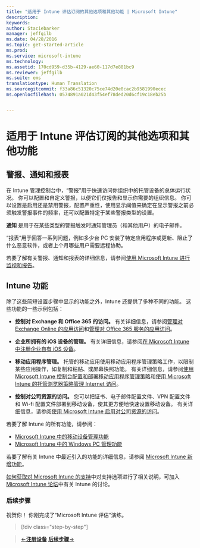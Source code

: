 ```yaml
---
title: "适用于 Intune 评估订阅的其他选项和其他功能 | Microsoft Intune"
description: 
keywords: 
author: Staciebarker
manager: jeffgilb
ms.date: 04/28/2016
ms.topic: get-started-article
ms.prod: 
ms.service: microsoft-intune
ms.technology: 
ms.assetid: 170cd959-d35b-4129-ae60-117d7e881bc9
ms.reviewer: jeffgilb
ms.suite: ems
translationtype: Human Translation
ms.sourcegitcommit: f33a86c51320c75ce74d20e0cac2b9581990ecec
ms.openlocfilehash: 0574891a021d43f54ef78ded20d6cf19c18eb25b


---
```


# 适用于 Intune 评估订阅的其他选项和其他功能

## 警报、通知和报表
在 Intune 管理控制台中，“警报”用于快速访问你组织中的托管设备的总体运行状况。 你可以配置和自定义警报，以便它们仅报告和显示你需要的组织信息。 你可以设置是启用还是禁用警报，配置严重性，使用显示阈值来确定在显示警报之前必须触发警报事件的频率，还可以配置特定于某些警报类型的设置。

**通知** 是用于在某些类型的警报触发时通知管理员（和其他用户）的电子邮件。

“报表”用于回答一系列问题，例如多少台 PC 安装了特定应用程序或更新、阻止了什么恶意软件，或者上个月哪些用户需要远程协助。

若要了解有关警报、通知和报表的详细信息，请参阅[使用 Microsoft Intune 进行监视和报告](/Intune/Deploy-Use/monitoring-and-reports-with-microsoft-intune)。

## Intune 功能
除了这些简短设置步骤中显示的功能之外，Intune 还提供了多种不同的功能。 这些功能的一些示例包括：

-   **控制对 Exchange 和 Office 365 的访问。** 有关详细信息，请参阅[管理对 Exchange Online 的应用访问](https://technet.microsoft.com/library/dn705841.aspx)和[管理对 Office 365 服务的应用访问](https://technet.microsoft.com/library/dn818907.aspx)。

-   **企业所拥有的 iOS 设备的管理。** 有关详细信息，请参阅[在 Microsoft Intune 中注册企业自有 iOS 设备](/Intune/Deploy-Use/enroll-corporate-owned-ios-devices-in-microsoft-intune)。

-   **移动应用程序管理。** 托管的移动应用使用移动应用程序管理策略工作，以限制某些应用操作，如复制和粘贴、或屏幕快照功能。 有关详细信息，请参阅[使用 Microsoft Intune 控制台配置和部署移动应用程序管理策略](/Intune/Deploy-Use/create-and-deploy-mobile-app-management-policies-with-microsoft-intune)和[使用 Microsoft Intune 的托管浏览器策略管理 Internet 访问](/Intune/Deploy-Use/manage-internet-access-using-managed-browser-policies)。

-   **控制对公司资源的访问。** 您可以把证书、电子邮件配置文件、VPN 配置文件和 Wi-fi 配置文件部署到移动设备，使其更方便地快速设置移动设备。 有关详细信息，请参阅[使用 Microsoft Intune 启用对公司资源的访问](/Intune/Deploy-Use/enable-access-to-company-resources-with-microsoft-intune)。

若要了解 Intune 的所有功能，请参阅：
- [Microsoft Intune 中的移动设备管理功能](/intune/get-started/mobile-device-management-capabilities-in-microsoft-intune)
- [Microsoft Intune 中的 Windows PC 管理功能](/intune/get-started/windows-pc-management-capabilities-in-microsoft-intune)

若要了解有关 Intune 中最近引入的功能的详细信息，请参阅 [Microsoft Intune 新增功能](/Intune/Deploy-Use/whats-new-in-microsoft-intune)。

[如何获取对 Microsoft Intune 的支持](/Intune/Troubleshoot/how-to-get-support-for-microsoft-intune)中对支持选项进行了相关说明，可加入 [Microsoft Intune 论坛](https://social.technet.microsoft.com/Forums/en-US/home?forum=microsoftintuneprod)中有关 Intune 的讨论。

### 后续步骤
祝贺你！ 你刚完成了“Microsoft Intune 评估”演练。

>[!div class="step-by-step"]

>[&larr;**注册设备**](.\get-started-with-a-30-day-trial-of-microsoft-intune-step-5.md)     [**后续步骤**&rarr;](.\get-started-with-a-30-day-trial-of-microsoft-intune-step-7.md)  



<!--HONumber=Jun16_HO4-->


